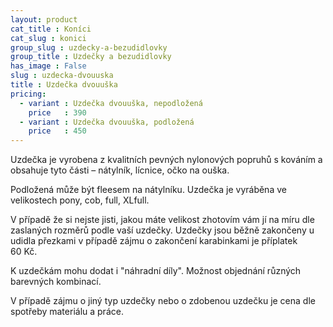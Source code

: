 ```yaml
---
layout: product
cat_title : Koníci
cat_slug : konici
group_slug : uzdecky-a-bezudidlovky
group_title : Uzdečky a bezudidlovky
has_image : False
slug : uzdecka-dvouuska
title : Uzdečka dvouuška
pricing:
  - variant : Uzdečka dvouuška, nepodložená
    price   : 390
  - variant : Uzdečka dvouuška, podložená
    price   : 450
---
```


Uzdečka je vyrobena z kvalitních pevných nylonových popruhů s kováním a obsahuje tyto části – nátylník, lícnice, očko na ouška.

Podložená může být fleesem na nátylníku.
Uzdečka je vyráběna ve velikostech pony, cob, full, XLfull. 

V případě že si nejste jisti, jakou máte velikost zhotovím vám jí na míru dle zaslaných rozměrů podle vaší uzdečky.
Uzdečky jsou běžně zakončeny u udidla přezkami v případě zájmu o zakončení karabinkami je příplatek 60&nbsp;Kč.

K uzdečkám mohu dodat i "náhradní díly".
Možnost objednání různých barevných kombinací.


V případě zájmu o jiný typ uzdečky nebo o zdobenou uzdečku je cena dle spotřeby materiálu a práce.


